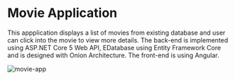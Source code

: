 # Movie Application

This appplication displays a list of movies from existing database and user can click into the movie to view more details. The back-end is implemented using ASP.NET Core 5 Web API, EDatabase using Entity Framework Core and is designed with Onion Architecture. The front-end is using Angular. 

![movie-app](https://user-images.githubusercontent.com/91984671/138610289-b84af1a8-aeca-428a-9500-3e9a26de9b39.gif)

